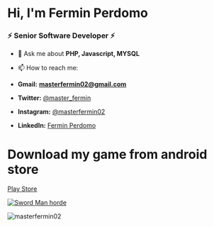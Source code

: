 <!--<p align="center"> <img src="https://avatars.githubusercontent.com/u/4625540?s=200&v=4" alt="gravatar" /> </p>-->
<h1 >Hi, I'm Fermin Perdomo</h1>
<h3 >⚡ Senior Software Developer ⚡</h3>

- 💬 Ask me about **PHP, Javascript, MYSQL**

- 📫 How to reach me:
- **Gmail:** **masterfermin02@gmail.com** 
- **Twitter:** <a href="https://twitter.com/master_fermin">@master_fermin</a>
- **Instagram:** <a href="https://instagram.com/masterfermin02">@masterfermin02</a>
- **LinkedIn:** <a href="https://www.linkedin.com/in/fermin-perdomo-89b24a13a/">Fermin Perdomo</a>

# Download my game from android store
[Play Store](https://play.google.com/store/apps/details?id=com.FPEntertainment.sword_man_horde&hl=en_US&gl=US)

[![Sword Man horde](https://img.youtube.com/vi/ItPdmI7JrGo/0.jpg)](http://www.youtube.com/watch?v=ItPdmI7JrGo)

<p ><img src="https://github-readme-stats.vercel.app/api?username=masterfermin02&show_icons=true&theme=vue-dark" alt="masterfermin02" /></p>
